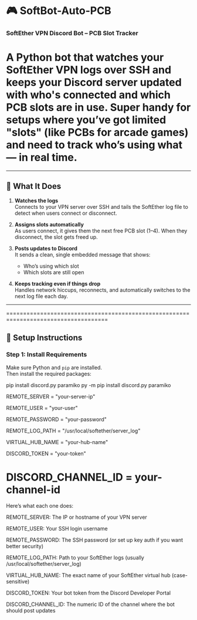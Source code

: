 # 🎮 SoftBot-Auto-PCB  
### SoftEther VPN Discord Bot – PCB Slot Tracker

A Python bot that watches your SoftEther VPN logs over SSH and keeps your Discord server updated with who's connected and which PCB slots are in use. Super handy for setups where you’ve got limited "slots" (like PCBs for arcade games) and need to track who’s using what — in real time.
=====================================================================================================================
---

## 🔧 What It Does

1. **Watches the logs**  
   Connects to your VPN server over SSH and tails the SoftEther log file to detect when users connect or disconnect.

2. **Assigns slots automatically**  
   As users connect, it gives them the next free PCB slot (1–4). When they disconnect, the slot gets freed up.

3. **Posts updates to Discord**  
   It sends a clean, single embedded message that shows:
   - Who’s using which slot
   - Which slots are still open

4. **Keeps tracking even if things drop**  
   Handles network hiccups, reconnects, and automatically switches to the next log file each day.

---
====================================================================================
## 🚀 Setup Instructions

### Step 1: Install Requirements

Make sure Python and `pip` are installed.  
Then install the required packages:


pip install discord.py paramiko
py -m pip install discord.py paramiko

REMOTE_SERVER = "your-server-ip"

REMOTE_USER = "your-user"

REMOTE_PASSWORD = "your-password"

REMOTE_LOG_PATH = "/usr/local/softether/server_log"

VIRTUAL_HUB_NAME = "your-hub-name"

DISCORD_TOKEN = "your-token"

DISCORD_CHANNEL_ID = your-channel-id
=================================================

Here’s what each one does:

REMOTE_SERVER: The IP or hostname of your VPN server

REMOTE_USER: Your SSH login username

REMOTE_PASSWORD: The SSH password (or set up key auth if you want better security)

REMOTE_LOG_PATH: Path to your SoftEther logs (usually /usr/local/softether/server_log)

VIRTUAL_HUB_NAME: The exact name of your SoftEther virtual hub (case-sensitive)

DISCORD_TOKEN: Your bot token from the Discord Developer Portal

DISCORD_CHANNEL_ID: The numeric ID of the channel where the bot should post updates
